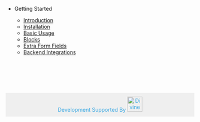 <!-- docs/_sidebar.md -->

* Getting Started

    * [Introduction](/)
    * [Installation](installation.md)
    * [Basic Usage](basic_usage.md)
    * [Blocks](blocks.md)
    * [Extra Form Fields](custom_form_fields.md)
    * [Backend Integrations](backend.md)


<a href="https://divineit.net" style="color:#36a7e3 !important; text-decoration:none">
<div style="text-align:center; margin-top: 100px; padding: 10px; background:#efefef">
  Development Supported By
  <img alt="Divine IT Limited" src="https://www.divineit.net/media/Divine-IT-Logo.png" height="40px" />
</div>
</a>
